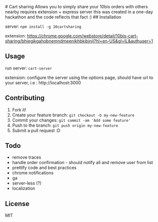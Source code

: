 <content>
# Cart sharing
Allows you to simply share your 10bis orders with others nearby
requires extension + express server
this was created in a one-day hackathon and the code reflects that fact :)
## Installation

server: `npm install -g 10cartsharing`

extension: https://chrome.google.com/webstore/detail/10bis-cart-sharing/bhiegjkgahobnemndmeenikhbkibjnij?hl=en-US&gl=IL&authuser=1
## Usage
run server: `cart-server`

extension: configure the server using the options page, should have url to your server, i.e : http://localhost:3000

## Contributing
1. Fork it!
2. Create your feature branch: `git checkout -b my-new-feature`
3. Commit your changes: `git commit -am 'Add some feature'`
4. Push to the branch: `git push origin my-new-feature`
5. Submit a pull request :D

## Todo 
* remove traces
* handle order confirmation - should notify all and remove user from list
* prettify code and best practices
* chrome notifications
* ga
* server-less (?)
* localization

## License
MIT
</content>